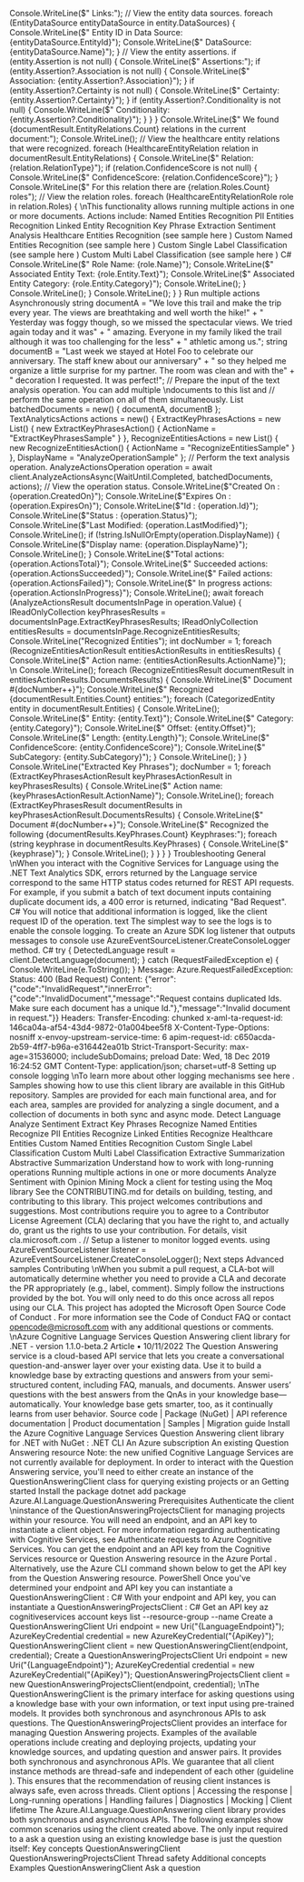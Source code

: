 Console.WriteLine($"  Links:");
            // View the entity data sources.
            foreach (EntityDataSource entityDataSource in entity.DataSources)
            {
                Console.WriteLine($"    Entity ID in Data Source: 
{entityDataSource.EntityId}");
                Console.WriteLine($"    DataSource: {entityDataSource.Name}");
            }
            // View the entity assertions.
            if (entity.Assertion is not null)
            {
                Console.WriteLine($"  Assertions:");
                if (entity.Assertion?.Association is not null)
                {
                    Console.WriteLine($"    Association: 
{entity.Assertion?.Association}");
                }
                if (entity.Assertion?.Certainty is not null)
                {
                    Console.WriteLine($"    Certainty: 
{entity.Assertion?.Certainty}");
                }
                if (entity.Assertion?.Conditionality is not null)
                {
                    Console.WriteLine($"    Conditionality: 
{entity.Assertion?.Conditionality}");
                }
            }
        }
        Console.WriteLine($"  We found {documentResult.EntityRelations.Count} 
relations in the current document:");
        Console.WriteLine();
        // View the healthcare entity relations that were recognized.
        foreach (HealthcareEntityRelation relation in 
documentResult.EntityRelations)
        {
            Console.WriteLine($"    Relation: {relation.RelationType}");
            if (relation.ConfidenceScore is not null)
            {
                Console.WriteLine($"    ConfidenceScore: 
{relation.ConfidenceScore}");
            }
            Console.WriteLine($"    For this relation there are 
{relation.Roles.Count} roles");
            // View the relation roles.
            foreach (HealthcareEntityRelationRole role in relation.Roles)
            {
\nThis functionality allows running multiple actions in one or more documents. Actions include:
Named Entities Recognition
PII Entities Recognition
Linked Entity Recognition
Key Phrase Extraction
Sentiment Analysis
Healthcare Entities Recognition (see sample here
)
Custom Named Entities Recognition (see sample here
)
Custom Single Label Classification (see sample here
)
Custom Multi Label Classification (see sample here
)
C#
                Console.WriteLine($"      Role Name: {role.Name}");
                Console.WriteLine($"      Associated Entity Text: 
{role.Entity.Text}");
                Console.WriteLine($"      Associated Entity Category: 
{role.Entity.Category}");
                Console.WriteLine();
            }
            Console.WriteLine();
        }
        Console.WriteLine();
    }
}
Run multiple actions Asynchronously
    string documentA =
        "We love this trail and make the trip every year. The views are 
breathtaking and well worth the hike!"
        + " Yesterday was foggy though, so we missed the spectacular views. We 
tried again today and it was"
        + " amazing. Everyone in my family liked the trail although it was too 
challenging for the less"
        + " athletic among us.";
    string documentB =
        "Last week we stayed at Hotel Foo to celebrate our anniversary. The staff 
knew about our anniversary"
        + " so they helped me organize a little surprise for my partner. The room 
was clean and with the"
        + " decoration I requested. It was perfect!";
    // Prepare the input of the text analysis operation. You can add multiple 
\ndocuments to this list and
    // perform the same operation on all of them simultaneously.
    List<string> batchedDocuments = new()
    {
        documentA,
        documentB
    };
    TextAnalyticsActions actions = new()
    {
        ExtractKeyPhrasesActions = new List<ExtractKeyPhrasesAction>() { new 
ExtractKeyPhrasesAction() { ActionName = "ExtractKeyPhrasesSample" } },
        RecognizeEntitiesActions = new List<RecognizeEntitiesAction>() { new 
RecognizeEntitiesAction() { ActionName = "RecognizeEntitiesSample" } },
        DisplayName = "AnalyzeOperationSample"
    };
    // Perform the text analysis operation.
    AnalyzeActionsOperation operation = await 
client.AnalyzeActionsAsync(WaitUntil.Completed, batchedDocuments, actions);
    // View the operation status.
    Console.WriteLine($"Created On   : {operation.CreatedOn}");
    Console.WriteLine($"Expires On   : {operation.ExpiresOn}");
    Console.WriteLine($"Id           : {operation.Id}");
    Console.WriteLine($"Status       : {operation.Status}");
    Console.WriteLine($"Last Modified: {operation.LastModified}");
    Console.WriteLine();
    if (!string.IsNullOrEmpty(operation.DisplayName))
    {
        Console.WriteLine($"Display name: {operation.DisplayName}");
        Console.WriteLine();
    }
    Console.WriteLine($"Total actions: {operation.ActionsTotal}");
    Console.WriteLine($"  Succeeded actions: {operation.ActionsSucceeded}");
    Console.WriteLine($"  Failed actions: {operation.ActionsFailed}");
    Console.WriteLine($"  In progress actions: {operation.ActionsInProgress}");
    Console.WriteLine();
    await foreach (AnalyzeActionsResult documentsInPage in operation.Value)
    {
        IReadOnlyCollection<ExtractKeyPhrasesActionResult> keyPhrasesResults = 
documentsInPage.ExtractKeyPhrasesResults;
        IReadOnlyCollection<RecognizeEntitiesActionResult> entitiesResults = 
documentsInPage.RecognizeEntitiesResults;
        Console.WriteLine("Recognized Entities");
        int docNumber = 1;
        foreach (RecognizeEntitiesActionResult entitiesActionResults in 
entitiesResults)
        {
            Console.WriteLine($" Action name: 
{entitiesActionResults.ActionName}");
\n            Console.WriteLine();
            foreach (RecognizeEntitiesResult documentResult in 
entitiesActionResults.DocumentsResults)
            {
                Console.WriteLine($" Document #{docNumber++}");
                Console.WriteLine($"  Recognized {documentResult.Entities.Count} 
entities:");
                foreach (CategorizedEntity entity in documentResult.Entities)
                {
                    Console.WriteLine();
                    Console.WriteLine($"    Entity: {entity.Text}");
                    Console.WriteLine($"    Category: {entity.Category}");
                    Console.WriteLine($"    Offset: {entity.Offset}");
                    Console.WriteLine($"    Length: {entity.Length}");
                    Console.WriteLine($"    ConfidenceScore: 
{entity.ConfidenceScore}");
                    Console.WriteLine($"    SubCategory: {entity.SubCategory}");
                }
                Console.WriteLine();
            }
        }
        Console.WriteLine("Extracted Key Phrases");
        docNumber = 1;
        foreach (ExtractKeyPhrasesActionResult keyPhrasesActionResult in 
keyPhrasesResults)
        {
            Console.WriteLine($" Action name: 
{keyPhrasesActionResult.ActionName}");
            Console.WriteLine();
            foreach (ExtractKeyPhrasesResult documentResults in 
keyPhrasesActionResult.DocumentsResults)
            {
                Console.WriteLine($" Document #{docNumber++}");
                Console.WriteLine($"  Recognized the following 
{documentResults.KeyPhrases.Count} Keyphrases:");
                foreach (string keyphrase in documentResults.KeyPhrases)
                {
                    Console.WriteLine($"    {keyphrase}");
                }
                Console.WriteLine();
            }
        }
    }
}
Troubleshooting
General
\nWhen you interact with the Cognitive Services for Language using the .NET Text Analytics SDK,
errors returned by the Language service correspond to the same HTTP status codes returned
for REST API requests.
For example, if you submit a batch of text document inputs containing duplicate document ids,
a 400  error is returned, indicating "Bad Request".
C#
You will notice that additional information is logged, like the client request ID of the operation.
text
The simplest way to see the logs is to enable the console logging. To create an Azure SDK log
listener that outputs messages to console use AzureEventSourceListener.CreateConsoleLogger
method.
C#
try
{
    DetectedLanguage result = client.DetectLanguage(document);
}
catch (RequestFailedException e)
{
    Console.WriteLine(e.ToString());
}
Message:
    Azure.RequestFailedException:
    Status: 400 (Bad Request)
Content:
    {"error":{"code":"InvalidRequest","innerError":
{"code":"InvalidDocument","message":"Request contains duplicated Ids. Make sure 
each document has a unique Id."},"message":"Invalid document in request."}}
Headers:
    Transfer-Encoding: chunked
    x-aml-ta-request-id: 146ca04a-af54-43d4-9872-01a004bee5f8
    X-Content-Type-Options: nosniff
    x-envoy-upstream-service-time: 6
    apim-request-id: c650acda-2b59-4ff7-b96a-e316442ea01b
    Strict-Transport-Security: max-age=31536000; includeSubDomains; preload
    Date: Wed, 18 Dec 2019 16:24:52 GMT
    Content-Type: application/json; charset=utf-8
Setting up console logging
\nTo learn more about other logging mechanisms see here
.
Samples showing how to use this client library are available in this GitHub repository. Samples
are provided for each main functional area, and for each area, samples are provided for
analyzing a single document, and a collection of documents in both sync and async mode.
Detect Language
Analyze Sentiment
Extract Key Phrases
Recognize Named Entities
Recognize PII Entities
Recognize Linked Entities
Recognize Healthcare Entities
Custom Named Entities Recognition
Custom Single Label Classification
Custom Multi Label Classification
Extractive Summarization
Abstractive Summarization
Understand how to work with long-running operations
Running multiple actions in one or more documents
Analyze Sentiment with Opinion Mining
Mock a client for testing
 using the Moq
 library
See the CONTRIBUTING.md
 for details on building, testing, and contributing to this library.
This project welcomes contributions and suggestions. Most contributions require you to agree
to a Contributor License Agreement (CLA) declaring that you have the right to, and actually do,
grant us the rights to use your contribution. For details, visit cla.microsoft.com
.
// Setup a listener to monitor logged events.
using AzureEventSourceListener listener = 
AzureEventSourceListener.CreateConsoleLogger();
Next steps
Advanced samples
Contributing
\nWhen you submit a pull request, a CLA-bot will automatically determine whether you need to
provide a CLA and decorate the PR appropriately (e.g., label, comment). Simply follow the
instructions provided by the bot. You will only need to do this once across all repos using our
CLA.
This project has adopted the Microsoft Open Source Code of Conduct
. For more information
see the Code of Conduct FAQ
 or contact opencode@microsoft.com with any additional
questions or comments.
\nAzure Cognitive Language Services
Question Answering client library for
.NET - version 1.1.0-beta.2
Article • 10/11/2022
The Question Answering service is a cloud-based API service that lets you create a
conversational question-and-answer layer over your existing data. Use it to build a
knowledge base by extracting questions and answers from your semi-structured
content, including FAQ, manuals, and documents. Answer users’ questions with the best
answers from the QnAs in your knowledge base—automatically. Your knowledge base
gets smarter, too, as it continually learns from user behavior.
Source code
 | Package (NuGet)
 | API reference documentation | Product
documentation | Samples
 | Migration guide
Install the Azure Cognitive Language Services Question Answering client library for .NET
with NuGet
:
.NET CLI
An Azure subscription
An existing Question Answering resource
Note: the new unified Cognitive Language Services are not currently available for
deployment.
In order to interact with the Question Answering service, you'll need to either create an
instance of the QuestionAnsweringClient
 class for querying existing projects or an
Getting started
Install the package
dotnet add package Azure.AI.Language.QuestionAnswering
Prerequisites
Authenticate the client
\ninstance of the QuestionAnsweringProjectsClient
 for managing projects within your
resource. You will need an endpoint, and an API key to instantiate a client object. For
more information regarding authenticating with Cognitive Services, see Authenticate
requests to Azure Cognitive Services.
You can get the endpoint and an API key from the Cognitive Services resource or
Question Answering resource in the Azure Portal
.
Alternatively, use the Azure CLI command shown below to get the API key from the
Question Answering resource.
PowerShell
Once you've determined your endpoint and API key you can instantiate a
QuestionAnsweringClient :
C#
With your endpoint and API key, you can instantiate a
QuestionAnsweringProjectsClient :
C#
Get an API key
az cognitiveservices account keys list --resource-group <resource-group-
name> --name <resource-name>
Create a QuestionAnsweringClient
Uri endpoint = new Uri("{LanguageEndpoint}");
AzureKeyCredential credential = new AzureKeyCredential("{ApiKey}");
QuestionAnsweringClient client = new QuestionAnsweringClient(endpoint, 
credential);
Create a QuestionAnsweringProjectsClient
Uri endpoint = new Uri("{LanguageEndpoint}");
AzureKeyCredential credential = new AzureKeyCredential("{ApiKey}");
QuestionAnsweringProjectsClient client = new 
QuestionAnsweringProjectsClient(endpoint, credential);
\nThe QuestionAnsweringClient
 is the primary interface for asking questions using a
knowledge base with your own information, or text input using pre-trained models. It
provides both synchronous and asynchronous APIs to ask questions.
The QuestionAnsweringProjectsClient
 provides an interface for managing Question
Answering projects. Examples of the available operations include creating and deploying
projects, updating your knowledge sources, and updating question and answer pairs. It
provides both synchronous and asynchronous APIs.
We guarantee that all client instance methods are thread-safe and independent of each
other (guideline
). This ensures that the recommendation of reusing client instances is
always safe, even across threads.
Client options
 | Accessing the response
 | Long-running operations
 | Handling
failures
 | Diagnostics
 | Mocking
 | Client lifetime
The Azure.AI.Language.QuestionAnswering client library provides both synchronous and
asynchronous APIs.
The following examples show common scenarios using the client  created above.
The only input required to a ask a question using an existing knowledge base is just the
question itself:
Key concepts
QuestionAnsweringClient
QuestionAnsweringProjectsClient
Thread safety
Additional concepts
Examples
QuestionAnsweringClient
Ask a question